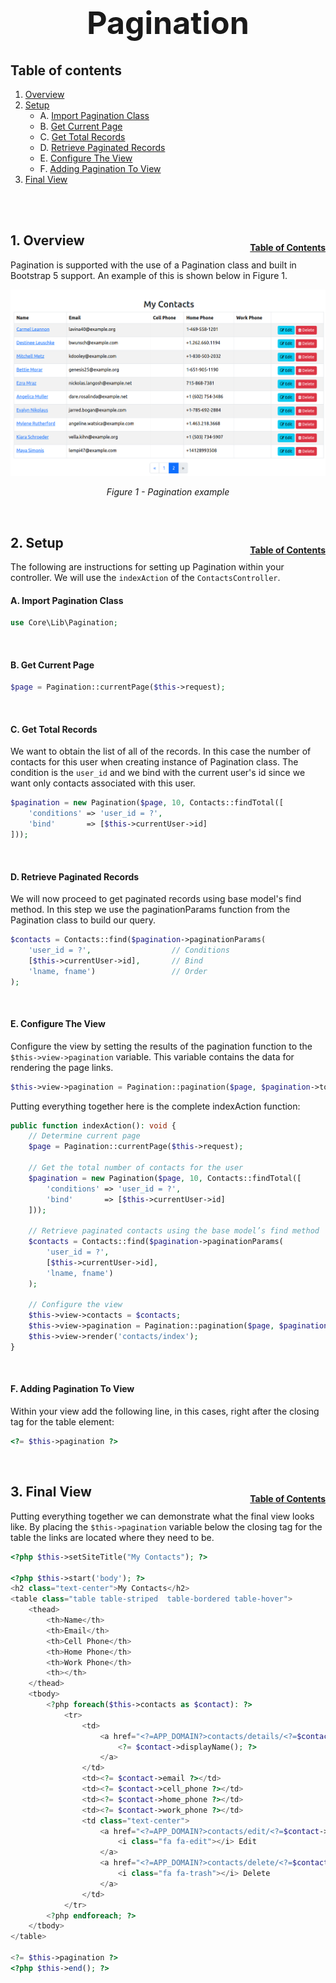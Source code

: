 <h1 style="font-size: 50px; text-align: center;">Pagination</h1>

## Table of contents
1. [Overview](#overview)
2. [Setup](#controller)
    * A. [Import Pagination Class](#import-class)
    * B. [Get Current Page](#current-page)
    * C. [Get Total Records](#total-records)
    * D. [Retrieve Paginated Records](#paginated-records)
    * E. [Configure The View](#configure-view)
    * F. [Adding Pagination To View](#view)
3. [Final View](#final-view)
<br>
<br>

## 1. Overview <a id="overview"></a><span style="float: right; font-size: 14px; padding-top: 15px;">[Table of Contents](#table-of-contents)</span>
Pagination is supported with the use of a Pagination class and built in Bootstrap 5 support.  An example of this is shown below in Figure 1.

<div style="text-align: center;">
  <img src="assets/seeded-contacts.png" alt="Pagination example">
  <p style="font-style: italic;">Figure 1 - Pagination example</p>
</div>
<br>

## 2. Setup <a id="setup"></a><span style="float: right; font-size: 14px; padding-top: 15px;">[Table of Contents](#table-of-contents)</span>
The following are instructions for setting up Pagination within your controller.  We will use the `indexAction` of the `ContactsController`.

#### A. Import Pagination Class <a id="import-class">

```php
use Core\Lib\Pagination;
```
<br>

#### B. Get Current Page <a id="current-page">

```php
$page = Pagination::currentPage($this->request);
```
<br>

#### C. Get Total Records <a id="total-records">
We want to obtain the list of all of the records.  In this case the number of contacts for this user when creating instance of Pagination class.  The condition is the `user_id` and we bind with the current user's id since we want only contacts associated with this user.

```php
$pagination = new Pagination($page, 10, Contacts::findTotal([
    'conditions' => 'user_id = ?',
    'bind'       => [$this->currentUser->id]
]));
```
<br>

#### D. Retrieve Paginated Records <a id="paginated-records">
We will now proceed to get paginated records using base model's find method.  In this step we use the paginationParams function from the Pagination class to build our query.

```php
$contacts = Contacts::find($pagination->paginationParams(
    'user_id = ?',                  // Conditions
    [$this->currentUser->id],       // Bind
    'lname, fname')                 // Order
);
```
<br>

#### E. Configure The View <a id="configure-view">
Configure the view by setting the results of the pagination function to the `$this->view->pagination` variable.  This variable contains the data for rendering the page links.
```php
$this->view->pagination = Pagination::pagination($page, $pagination->totalPages());
```

Putting everything together here is the complete indexAction function:

```php
public function indexAction(): void {
    // Determine current page
    $page = Pagination::currentPage($this->request);

    // Get the total number of contacts for the user
    $pagination = new Pagination($page, 10, Contacts::findTotal([
        'conditions' => 'user_id = ?',
        'bind'       => [$this->currentUser->id]
    ]));
    
    // Retrieve paginated contacts using the base model’s find method
    $contacts = Contacts::find($pagination->paginationParams(
        'user_id = ?', 
        [$this->currentUser->id], 
        'lname, fname')
    );

    // Configure the view
    $this->view->contacts = $contacts;
    $this->view->pagination = Pagination::pagination($page, $pagination->totalPages());
    $this->view->render('contacts/index');
}
```
<br>

#### F. Adding Pagination To View <a id="view">
Within your view add the following line, in this cases, right after the closing tag for the table element:

```php
<?= $this->pagination ?>
```
<br>

## 3. Final View <a id="final-view"></a><span style="float: right; font-size: 14px; padding-top: 15px;">[Table of Contents](#table-of-contents)</span>
Putting everything together we can demonstrate what the final view looks like.  By placing the `$this->pagination` variable below the closing tag for the table the links are located where they need to be.

```php
<?php $this->setSiteTitle("My Contacts"); ?>

<?php $this->start('body'); ?>
<h2 class="text-center">My Contacts</h2>
<table class="table table-striped  table-bordered table-hover">
    <thead>
        <th>Name</th>
        <th>Email</th>
        <th>Cell Phone</th>
        <th>Home Phone</th>
        <th>Work Phone</th>
        <th></th>
    </thead>
    <tbody>
        <?php foreach($this->contacts as $contact): ?>
            <tr>
                <td>
                    <a href="<?=APP_DOMAIN?>contacts/details/<?=$contact->id?>">
                        <?= $contact->displayName(); ?>
                    </a>
                </td>
                <td><?= $contact->email ?></td>
                <td><?= $contact->cell_phone ?></td>
                <td><?= $contact->home_phone ?></td>
                <td><?= $contact->work_phone ?></td>
                <td class="text-center">
                    <a href="<?=APP_DOMAIN?>contacts/edit/<?=$contact->id?>" class="btn btn-info btn-sm">
                        <i class="fa fa-edit"></i> Edit
                    </a>
                    <a href="<?=APP_DOMAIN?>contacts/delete/<?=$contact->id?>" class="btn btn-danger btn-sm" onclick="if(!confirm('Are you sure?')){return false;}">
                        <i class="fa fa-trash"></i> Delete
                    </a>
                </td>
            </tr>
        <?php endforeach; ?>
    </tbody>
</table>

<?= $this->pagination ?>
<?php $this->end(); ?>
```